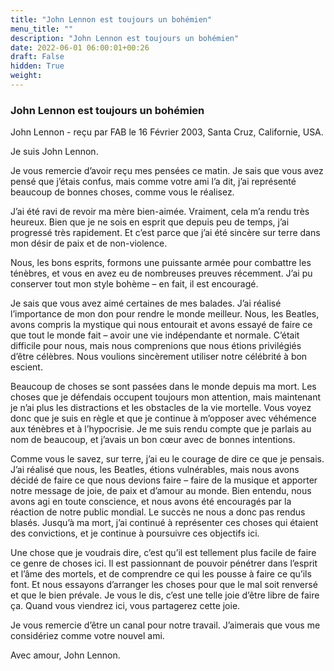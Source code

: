 ```yaml
---
title: "John Lennon est toujours un bohémien"
menu_title: ""
description: "John Lennon est toujours un bohémien"
date: 2022-06-01 06:00:01+00:26
draft: False
hidden: True
weight:
---
```

### John Lennon est toujours un bohémien

John Lennon - reçu par FAB le 16 Février 2003, Santa Cruz, Californie, USA.

Je suis John Lennon.

Je vous remercie d’avoir reçu mes pensées ce matin. Je sais que vous avez pensé que j’étais confus, mais comme votre ami l’a dit, j’ai représenté beaucoup de bonnes choses, comme vous le réalisez.

J’ai été ravi de revoir ma mère bien-aimée. Vraiment, cela m’a rendu très heureux. Bien que je ne sois en esprit que depuis peu de temps, j’ai progressé très rapidement. Et c’est parce que j’ai été sincère sur terre dans mon désir de paix et de non-violence.

Nous, les bons esprits, formons une puissante armée pour combattre les ténèbres, et vous en avez eu de nombreuses preuves récemment. J’ai pu conserver tout mon style bohème – en fait, il est encouragé.

Je sais que vous avez aimé certaines de mes balades. J’ai réalisé l’importance de mon don pour rendre le monde meilleur. Nous, les Beatles, avons compris la mystique qui nous entourait et avons essayé de faire ce que tout le monde fait – avoir une vie indépendante et normale. C’était difficile pour nous, mais nous comprenions que nous étions privilégiés d’être célèbres. Nous voulions sincèrement utiliser notre célébrité à bon escient.

Beaucoup de choses se sont passées dans le monde depuis ma mort. Les choses que je défendais occupent toujours mon attention, mais maintenant je n’ai plus les distractions et les obstacles de la vie mortelle. Vous voyez donc que je suis en règle et que je continue à m’opposer avec véhémence aux ténèbres et à l’hypocrisie. Je me suis rendu compte que je parlais au nom de beaucoup, et j’avais un bon cœur avec de bonnes intentions.

Comme vous le savez, sur terre, j’ai eu le courage de dire ce que je pensais. J’ai réalisé que nous, les Beatles, étions vulnérables, mais nous avons décidé de faire ce que nous devions faire – faire de la musique et apporter notre message de joie, de paix et d’amour au monde. Bien entendu, nous avons agi en toute conscience, et nous avons été encouragés par la réaction de notre public mondial. Le succès ne nous a donc pas rendus blasés. Jusqu’à ma mort, j’ai continué à représenter ces choses qui étaient des convictions, et je continue à poursuivre ces objectifs ici.

Une chose que je voudrais dire, c’est qu’il est tellement plus facile de faire ce genre de choses ici. Il est passionnant de pouvoir pénétrer dans l’esprit et l’âme des mortels, et de comprendre ce qui les pousse à faire ce qu’ils font. Et nous essayons d’arranger les choses pour que le mal soit renversé et que le bien prévale. Je vous le dis, c’est une telle joie d’être libre de faire ça. Quand vous viendrez ici, vous partagerez cette joie.

Je vous remercie d’être un canal pour notre travail. J’aimerais que vous me considériez comme votre nouvel ami.

Avec amour, John Lennon.
